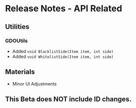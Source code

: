 ﻿# Release Notes - API Related

## Utilities

### GDOUtils

- Added `void BlacklistSide(Item item, int side)`
- Added `void WhitelistSide(Item item, int side)`

## Materials

- Minor UI Adjustments

## This Beta does NOT include ID changes.
